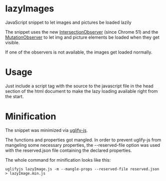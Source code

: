 # lazyImages
JavaScript snippet to let images and pictures be loaded lazily

The snippet uses the new [IntersectionObserver](https://github.com/WICG/IntersectionObserver/blob/gh-pages/explainer.md) 
(since Chrome 51) and the [MutationObserver](http://caniuse.com/#feat=mutationobserver) to let img and picture elements 
be loaded when they get visible.

If one of the observers is not available, the images get loaded normally.

# Usage
Just include a script tag with the source to the javascript file in the head section of the html document to make the 
lazy loading available right from the start.

# Minification
The snippet was minimized via [uglify-js](https://github.com/mishoo/UglifyJS2).

The functions and properties got mangled. In order to prevent uglify-js from mangeling some necessary properties, the 
--reserved-file option was used with the reserved.json file containing the declared properties.

The whole command for minification looks like this:
```
uglifyjs lazyImage.js -m --mangle-props --reserved-file reserved.json > lazyImage.min.js
```